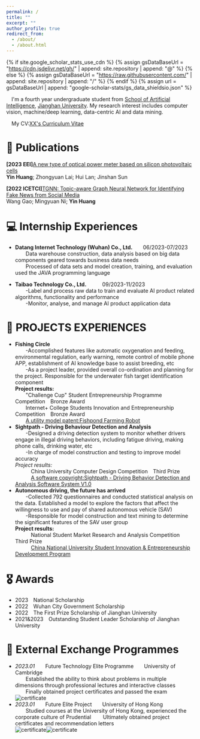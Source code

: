 ```yaml
---
permalink: /
title: ""
excerpt: ""
author_profile: true
redirect_from: 
  - /about/
  - /about.html
---
```


{% if site.google_scholar_stats_use_cdn %}
{% assign gsDataBaseUrl = "https://cdn.jsdelivr.net/gh/" | append: site.repository | append: "@" %}
{% else %}
{% assign gsDataBaseUrl = "https://raw.githubusercontent.com/" | append: site.repository | append: "/" %}
{% endif %}
{% assign url = gsDataBaseUrl | append: "google-scholar-stats/gs_data_shieldsio.json" %}

<span class='anchor' id='about-me'></span>

&emsp;I'm a fourth year undergraduate student from [School of Artificial Intelligence](https://sjxy.jhun.edu.cn/), [Jianghan University](https://www.jhun.edu.cn/). My research interest includes computer vision, machine/deep learning, data-centric AI and data mining.

&emsp;My CV:[XX's Curriculum Vitae](../assets/Curriculum_Vitae.pdf)

# 📝 Publications 

**[2023 EEI]**[A new type of optical power meter based on silicon photovoltaic cells](https://ieeexplore.ieee.org/abstract/document/10212483)  
**Yin Huang**; Zhongyuan Lai; Hui Lan; Jinshan Sun  


**[2022 ICETCI]**[TGNN: Topic-aware Graph Neural Network for Identifying Fake News from Social Media](https://ieeexplore.ieee.org/document/9832149)  
Wang Gao; Mingyuan Ni; **Yin Huang**  

# 💻 Internship Experiences
- **Datang Internet Technology (Wuhan) Co., Ltd.**&emsp;&emsp;06/2023-07/2023  
&emsp;&emsp;Data warehouse construction, data analysis based on big data components geared towards business data needs  
&emsp;&emsp;Processed of data sets and model creation, training, and evaluation used the JAVA programming language


- **Taibao Technology Co., Ltd.**&emsp;&emsp;&emsp;09/2023-11/2023  
&emsp;&emsp;-Label and process raw data to train and evaluate AI product related algorithms, functionality and performance  
&emsp;&emsp;-Monitor, analyse, and manage AI product application data

# 📖 PROJECTS EXPERIENCES
- **Fishing Circle**  
&emsp;&emsp;-Accomplished features like automatic oxygenation and feeding, environmental regulation, early warning, remote control of mobile phone APP, establishment of AI knowledge base to assist breeding, etc  
&emsp;&emsp;-As a project leader, provided overall co-ordination and planning for the project. Responsible for the underwater fish target identification component   
**Project results:**  
&emsp;&emsp;"Challenge Cup" Student Entrepreneurship Programme Competition&emsp;Bronze Award  
&emsp;&emsp;Internet+ College Students Innovation and Entrepreneurship Competition&emsp;Bronze Award  
&emsp;&emsp;[A utility model patent:Fishpond Farming Robot](../images/patent.jpg)
&emsp;
&emsp;
- **Sightpath - Driving Behaviour Detection and Analysis**  
&emsp;&emsp;-Designed a driving detection system to monitor whether drivers engage in illegal driving behaviors, including fatigue driving, making phone calls, drinking water, etc  
&emsp;&emsp;-In charge of model construction and testing to improve model accuracy  
*Project results:*  
&emsp;&emsp;&emsp;China University Computer Design Competition&emsp;Third Prize  
&emsp;&emsp;&emsp;[A software copyright:Sightpath - Driving Behavior Detection and Analysis Software System V1.0](../images/copyright.jpg)
&emsp;
&emsp;
- **Autonomous driving, the future has arrived**  
&emsp;&emsp;-Collected 792 questionnaires and conducted statistical analysis on the data. Established a model to explore the factors that affect the willingness to use and pay of shared autonomous vehicle (SAV)  
&emsp;&emsp;-Responsible for model construction and text mining to determine the significant features of the SAV user group  
**Project results:**  
&emsp;&emsp;&emsp;National Student Market Research and Analysis Competition&emsp;Third Prize  
&emsp;&emsp;&emsp;[China National University Student Innovation & Entrepreneurship Development Program](../images/certificate.jpg)

# 🎖 Awards
- 2023&emsp;National Scholarship  
- 2022&emsp;Wuhan City Government Scholarship  
- 2022&emsp;The First Prize Scholarship of Jianghan University  
- 2021&2023&emsp;Outstanding Student Leader Scholarship of Jianghan University  

# 💬 External Exchange Programmes
- *2023.01*&emsp;&emsp;Future Technology Elite Programme&emsp;&emsp;University of Cambridge  
&emsp;&emsp;Established the ability to think about problems in multiple dimensions through professional lectures and interactive classes  
&emsp;&emsp;Finally obtained project certificates and passed the exam  
![certificate](../images/certificate1.jpg)
- *2023.01*&emsp;&emsp;Future Elite Project&emsp;&emsp;University of Hong Kong  
&emsp;&emsp;Studied courses at the University of Hong Kong, experienced the corporate culture of Prudential
&emsp;&emsp;Ultimately obtained project certificates and recommendation letters  
![certificate](../images/certificate2.jpg)![certificate](../images/certificate3.jpg)

